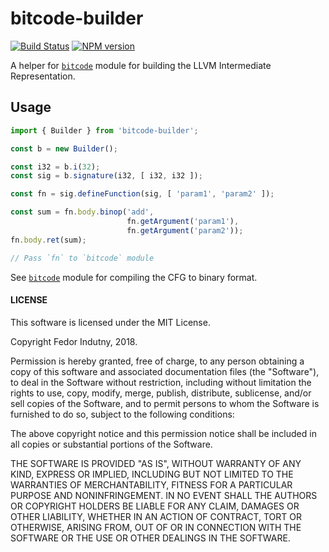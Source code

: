 # bitcode-builder
[![Build Status](https://secure.travis-ci.org/indutny/bitcode-builder.svg)](http://travis-ci.org/indutny/bitcode-builder)
[![NPM version](https://badge.fury.io/js/bitcode-builder.svg)](https://badge.fury.io/js/bitcode-builder)

A helper for [`bitcode`][0] module for building the LLVM Intermediate
Representation.

## Usage

```typescript
import { Builder } from 'bitcode-builder';

const b = new Builder();

const i32 = b.i(32);
const sig = b.signature(i32, [ i32, i32 ]);

const fn = sig.defineFunction(sig, [ 'param1', 'param2' ]);

const sum = fn.body.binop('add',
                          fn.getArgument('param1'),
                          fn.getArgument('param2'));
fn.body.ret(sum);

// Pass `fn` to `bitcode` module
```

See [`bitcode`][0] module for compiling the CFG to binary format.

#### LICENSE

This software is licensed under the MIT License.

Copyright Fedor Indutny, 2018.

Permission is hereby granted, free of charge, to any person obtaining a
copy of this software and associated documentation files (the
"Software"), to deal in the Software without restriction, including
without limitation the rights to use, copy, modify, merge, publish,
distribute, sublicense, and/or sell copies of the Software, and to permit
persons to whom the Software is furnished to do so, subject to the
following conditions:

The above copyright notice and this permission notice shall be included
in all copies or substantial portions of the Software.

THE SOFTWARE IS PROVIDED "AS IS", WITHOUT WARRANTY OF ANY KIND, EXPRESS
OR IMPLIED, INCLUDING BUT NOT LIMITED TO THE WARRANTIES OF
MERCHANTABILITY, FITNESS FOR A PARTICULAR PURPOSE AND NONINFRINGEMENT. IN
NO EVENT SHALL THE AUTHORS OR COPYRIGHT HOLDERS BE LIABLE FOR ANY CLAIM,
DAMAGES OR OTHER LIABILITY, WHETHER IN AN ACTION OF CONTRACT, TORT OR
OTHERWISE, ARISING FROM, OUT OF OR IN CONNECTION WITH THE SOFTWARE OR THE
USE OR OTHER DEALINGS IN THE SOFTWARE.

[0]: https://github.com/indutny/bitcode
